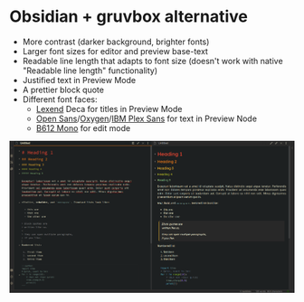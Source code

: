 
# Obsidian + gruvbox alternative

- More contrast (darker background, brighter fonts)
- Larger font sizes for editor and preview base-text
- Readable line length that adapts to font size (doesn't work with native "Readable line length" functionality)
- Justified text in Preview Mode
- A prettier block quote
- Different font faces:
  - [Lexend](https://www.lexend.com/) Deca for titles in Preview Mode
  - [Open Sans](https://fonts.google.com/specimen/Open+Sans)/[Oxygen](https://fonts.google.com/specimen/Oxygen)/[IBM Plex Sans](https://fonts.google.com/specimen/IBM+Plex+Sans) for text in Preview Node
  - [B612 Mono](https://hail2u.github.io/mn/b612-mono/) for edit mode

![](dark.png)
